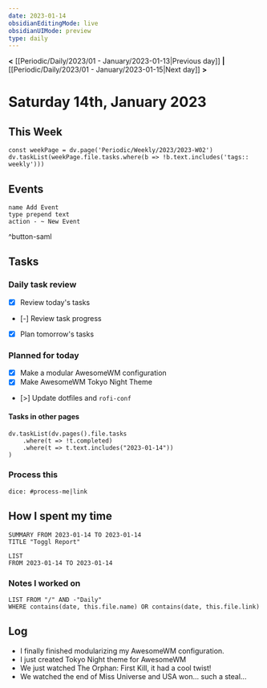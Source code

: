 ```yaml
---
date: 2023-01-14
obsidianEditingMode: live
obsidianUIMode: preview
type: daily
---
```


**<** [[Periodic/Daily/2023/01 - January/2023-01-13|Previous day]] **|** [[Periodic/Daily/2023/01 - January/2023-01-15|Next day]] **>**

# Saturday 14th, January 2023

## This Week

```dataviewjs
const weekPage = dv.page('Periodic/Weekly/2023/2023-W02')
dv.taskList(weekPage.file.tasks.where(b => !b.text.includes('tags:: weekly')))
```

## Events
```button
name Add Event
type prepend text
action - ~ New Event
```
^button-saml

## Tasks

### Daily task review
- [x] Review today's tasks
- [-] Review task progress
- [x] Plan tomorrow's tasks

### Planned for today
- [x] Make a modular AwesomeWM configuration
- [x] Make AwesomeWM Tokyo Night Theme
- [>] Update dotfiles and `rofi-conf`

#### Tasks in other pages
```dataviewjs
dv.taskList(dv.pages().file.tasks
	.where(t => !t.completed)
	.where(t => t.text.includes("2023-01-14"))
)
```

### Process this
`dice: #process-me|link`

## How I spent my time

```toggl
SUMMARY FROM 2023-01-14 TO 2023-01-14
TITLE "Toggl Report"
```

```toggl
LIST
FROM 2023-01-14 TO 2023-01-14
```

### Notes I worked on

```dataview
LIST FROM "/" AND -"Daily"
WHERE contains(date, this.file.name) OR contains(date, this.file.link)
```

## Log

- I finally finished modularizing my AwesomeWM configuration.
- I just created Tokyo Night theme for AwesomeWM
- We just watched The Orphan: First Kill, it had a cool twist!
- We watched the end of Miss Universe and USA won... such a steal...